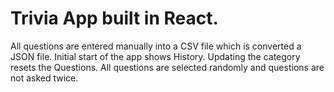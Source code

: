 # Trivia App built in React.
All questions are entered manually into a CSV file which is converted a JSON file.
Initial start of the app shows History.
Updating the category resets the Questions.
All questions are selected randomly and questions are not asked twice.
